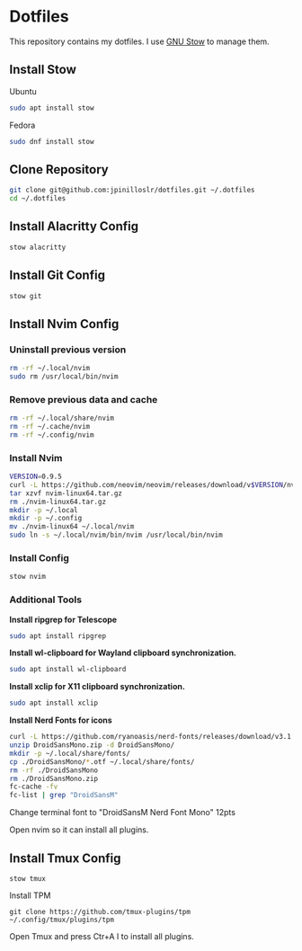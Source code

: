 # Dotfiles

This repository contains my dotfiles. I use [GNU Stow](https://www.gnu.org/software/stow/) to manage them.

## Install Stow

Ubuntu

```bash
sudo apt install stow
```

Fedora

```bash
sudo dnf install stow
```

## Clone Repository

```bash
git clone git@github.com:jpinilloslr/dotfiles.git ~/.dotfiles
cd ~/.dotfiles
```

## Install Alacritty Config

```bash
stow alacritty
```

## Install Git Config

```bash
stow git
```

## Install Nvim Config

### Uninstall previous version

```bash
rm -rf ~/.local/nvim
sudo rm /usr/local/bin/nvim
```

### Remove previous data and cache

```bash
rm -rf ~/.local/share/nvim
rm -rf ~/.cache/nvim
rm -rf ~/.config/nvim
```

### Install Nvim

```bash
VERSION=0.9.5
curl -L https://github.com/neovim/neovim/releases/download/v$VERSION/nvim-linux64.tar.gz -o nvim-linux64.tar.gz
tar xzvf nvim-linux64.tar.gz
rm ./nvim-linux64.tar.gz
mkdir -p ~/.local
mkdir -p ~/.config
mv ./nvim-linux64 ~/.local/nvim
sudo ln -s ~/.local/nvim/bin/nvim /usr/local/bin/nvim
```

### Install Config

```bash
stow nvim
```

### Additional Tools

**Install ripgrep for Telescope**

```bash
sudo apt install ripgrep
```

**Install wl-clipboard for Wayland clipboard synchronization.**

```bash
sudo apt install wl-clipboard
```

**Install xclip for X11 clipboard synchronization.**

```bash
sudo apt install xclip
```

**Install Nerd Fonts for icons**

```bash
curl -L https://github.com/ryanoasis/nerd-fonts/releases/download/v3.1.1/DroidSansMono.zip -o DroidSansMono.zip
unzip DroidSansMono.zip -d DroidSansMono/
mkdir -p ~/.local/share/fonts/
cp ./DroidSansMono/*.otf ~/.local/share/fonts/
rm -rf ./DroidSansMono
rm ./DroidSansMono.zip
fc-cache -fv
fc-list | grep "DroidSansM"
```

Change terminal font to "DroidSansM Nerd Font Mono" 12pts

Open nvim so it can install all plugins.

## Install Tmux Config

```
stow tmux
```

Install TPM

```
git clone https://github.com/tmux-plugins/tpm ~/.config/tmux/plugins/tpm
```

Open Tmux and press Ctr+A I to install all plugins.
